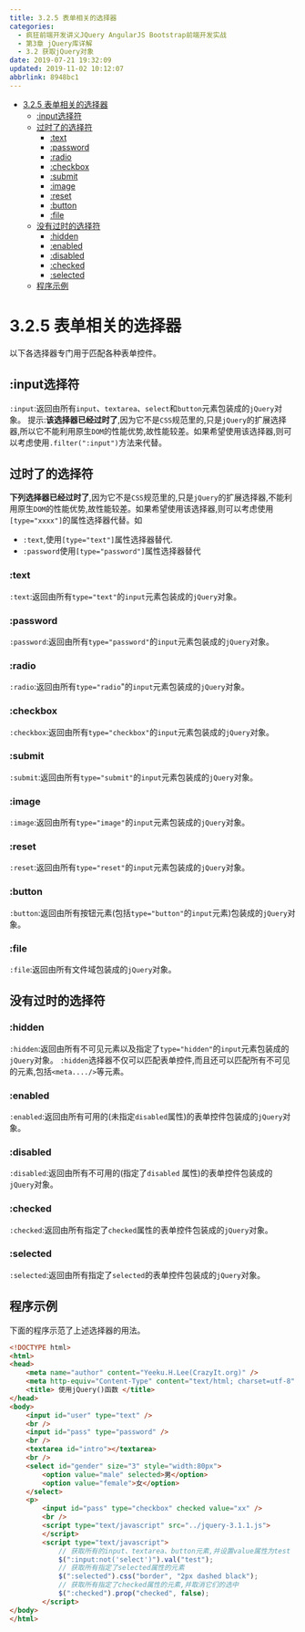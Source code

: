 ```yaml
---
title: 3.2.5 表单相关的选择器
categories: 
  - 疯狂前端开发讲义JQuery AngularJS Bootstrap前端开发实战
  - 第3章 jQuery库详解
  - 3.2 获取jQuery对象
date: 2019-07-21 19:32:09
updated: 2019-11-02 10:12:07
abbrlink: 8948bc1
---
```

<div id='my_toc'>

- [3.2.5 表单相关的选择器](/JavaReadingNotes/8948bc1/#3-2-5-表单相关的选择器)
    - [:input选择符](/JavaReadingNotes/8948bc1/#-input选择符)
    - [过时了的选择符](/JavaReadingNotes/8948bc1/#过时了的选择符)
        - [:text](/JavaReadingNotes/8948bc1/#-text)
        - [:password](/JavaReadingNotes/8948bc1/#-password)
        - [:radio](/JavaReadingNotes/8948bc1/#-radio)
        - [:checkbox](/JavaReadingNotes/8948bc1/#-checkbox)
        - [:submit](/JavaReadingNotes/8948bc1/#-submit)
        - [:image](/JavaReadingNotes/8948bc1/#-image)
        - [:reset](/JavaReadingNotes/8948bc1/#-reset)
        - [:button](/JavaReadingNotes/8948bc1/#-button)
        - [:file](/JavaReadingNotes/8948bc1/#-file)
    - [没有过时的选择符](/JavaReadingNotes/8948bc1/#没有过时的选择符)
        - [:hidden](/JavaReadingNotes/8948bc1/#-hidden)
        - [:enabled](/JavaReadingNotes/8948bc1/#-enabled)
        - [:disabled](/JavaReadingNotes/8948bc1/#-disabled)
        - [:checked](/JavaReadingNotes/8948bc1/#-checked)
        - [:selected](/JavaReadingNotes/8948bc1/#-selected)
    - [程序示例](/JavaReadingNotes/8948bc1/#程序示例)

</div>
<!--more-->
<script>if (navigator.platform.toLowerCase() == 'win32'){document.getElementById('my_toc').style.display = 'none';}</script>

<!--end-->
<!--SSTStart-->
# 3.2.5 表单相关的选择器 #
以下各选择器专门用于匹配各种表单控件。
## :input选择符 ##
`:input`:返回由所有`input`、`textarea`、`select`和`button`元素包装成的`jQuery`对象。
提示:**该选择器已经过时了**,因为它不是`CSS`规范里的,只是`jQuery`的扩展选择器,所以它不能利用原生`DOM`的性能优势,故性能较差。如果希望使用该选择器,则可以考虑使用`.filter(":input")`方法来代替。
## 过时了的选择符 ##
**下列选择器已经过时了**,因为它不是`CSS`规范里的,只是`jQuery`的扩展选择器,不能利用原生`DOM`的性能优势,故性能较差。如果希望使用该选择器,则可以考虑使用`[type="xxxx"]`的属性选择器代替。如
- `:text`,使用`[type="text"]`属性选择器替代.
- `:password`使用`[type="password"]`属性选择器替代

### :text ###
`:text`:返回由所有`type="text"`的`input`元素包装成的`jQuery`对象。
### :password ###
`:password`:返回由所有`type="password"`的`input`元素包装成的`jQuery`对象。
### :radio ###
`:radio`:返回由所有`type="radio`"的`input`元素包装成的`jQuery`对象。
### :checkbox ###
`:checkbox`:返回由所有`type="checkbox"`的`input`元素包装成的`jQuery`对象。
### :submit ###
`:submit`:返回由所有`type="submit"`的`input`元素包装成的`jQuery`对象。
### :image ###
`:image`:返回由所有`type="image"`的`input`元素包装成的`jQuery`对象。
### :reset ###
`:reset`:返回由所有`type="reset"`的`input`元素包装成的`jQuery`对象。
### :button ###
`:button`:返回由所有按钮元素(包括`type="button"`的`input`元素)包装成的`jQuery`对象。
### :file ###
`:file`:返回由所有文件域包装成的`jQuery`对象。
## 没有过时的选择符 ##
### :hidden ###
`:hidden`:返回由所有不可见元素以及指定了`type="hidden"`的`input`元素包装成的`jQuery`对象。
`:hidden`选择器不仅可以匹配表单控件,而且还可以匹配所有不可见的元素,包括`<meta..../>`等元素。
### :enabled ###
`:enabled`:返回由所有可用的(未指定`disabled`属性)的表单控件包装成的`jQuery`对象。
### :disabled ###
`:disabled`:返回由所有不可用的(指定了`disabled` 属性)的表单控件包装成的`jQuery`对象。
### :checked ###
`:checked`:返回由所有指定了`checked`属性的表单控件包装成的`jQuery`对象。
### :selected ###
`:selected`:返回由所有指定了`selected`的表单控件包装成的`jQuery`对象。
<!--SSTStop-->
## 程序示例 ##
下面的程序示范了上述选择器的用法。
```html
<!DOCTYPE html>
<html>
<head>
	<meta name="author" content="Yeeku.H.Lee(CrazyIt.org)" />
	<meta http-equiv="Content-Type" content="text/html; charset=utf-8" />
	<title> 使用jQuery()函数 </title>
</head>
<body>
	<input id="user" type="text" />
	<br />
	<input id="pass" type="password" />
	<br />
	<textarea id="intro"></textarea>
	<br />
	<select id="gender" size="3" style="width:80px">
		<option value="male" selected>男</option>
		<option value="female">女</option>
	</select>
	<p>
		<input id="pass" type="checkbox" checked value="xx" />
		<br />
		<script type="text/javascript" src="../jquery-3.1.1.js">
		</script>
		<script type="text/javascript">
			// 获取所有的input、textarea、button元素,并设置value属性为test
			$(":input:not('select')").val("test");
			// 获取所有指定了selected属性的元素
			$(":selected").css("border", "2px dashed black");
			// 获取所有指定了checked属性的元素,并取消它们的选中
			$(":checked").prop("checked", false);
		</script>
</body>
</html>
```
